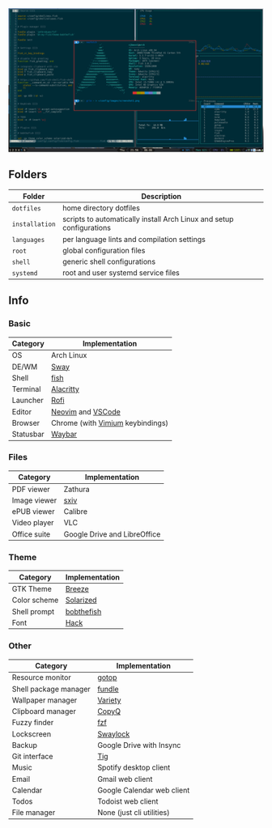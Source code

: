 <div align='center'>
	<a href='https://raw.githubusercontent.com/cjbassi/config/master/screenshot1.png'>
		<img src='./screenshot.png' />
	</a>
</div>

## Folders

Folder         | Description
---------------|---------------------------------------------------------------------
`dotfiles`     | home directory dotfiles
`installation` | scripts to automatically install Arch Linux and setup configurations
`languages`    | per language lints and compilation settings
`root`         | global configuration files
`shell`        | generic shell configurations
`systemd`      | root and user systemd service files

## Info

### Basic

Category  | Implementation
----------|---------------------------------------------------------------------------------------------
OS        | Arch Linux
DE/WM     | [Sway](https://github.com/swaywm/sway)
Shell     | [fish](https://github.com/fish-shell/fish-shell)
Terminal  | [Alacritty](https://github.com/jwilm/alacritty)
Launcher  | [Rofi](https://github.com/davatorium/rofi)
Editor    | [Neovim](https://github.com/neovim/neovim) and [VSCode](https://github.com/microsoft/vscode)
Browser   | Chrome (with [Vimium](https://github.com/philc/vimium) keybindings)
Statusbar | [Waybar](https://github.com/Alexays/Waybar)

### Files

Category     | Implementation
-------------|-----------------------------------------
PDF viewer   | Zathura
Image viewer | [sxiv](https://github.com/muennich/sxiv)
ePUB viewer  | Calibre
Video player | VLC
Office suite | Google Drive and LibreOffice

### Theme

Category     | Implementation
-------------|-------------------------------------------------------------
GTK Theme    | [Breeze](https://github.com/KDE/breeze-gtk)
Color scheme | [Solarized](https://github.com/KDE/breeze-gtk)
Shell prompt | [bobthefish](https://github.com/oh-my-fish/theme-bobthefish)
Font         | [Hack](https://github.com/source-foundry/Hack)

### Other

Category              | Implementation
----------------------|---------------------------------------------------
Resource monitor      | [gotop](https://github.com/cjbassi/gotop)
Shell package manager | [fundle](https://github.com/danhper/fundle)
Wallpaper manager     | [Variety](https://github.com/varietywalls/variety)
Clipboard manager     | [CopyQ](https://github.com/hluk/CopyQ)
Fuzzy finder          | [fzf](https://github.com/junegunn/fzf)
Lockscreen            | [Swaylock](https://github.com/swaywm/swaylock)
Backup                | Google Drive with Insync
Git interface         | [Tig](https://github.com/jonas/tig)
Music                 | Spotify desktop client
Email                 | Gmail web client
Calendar              | Google Calendar web client
Todos                 | Todoist web client
File manager          | None (just cli utilities)
